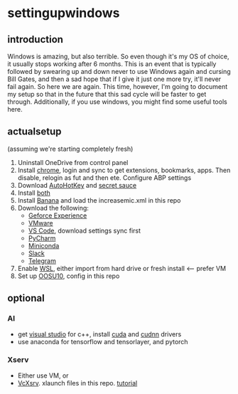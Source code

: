 # settingupwindows

## introduction 

Windows is amazing, but also terrible. So even though it's my OS of choice, it usually stops working after 6 months. This is an event that is typically followed by swearing up and down never to use Windows again and cursing Bill Gates, and then a sad hope that if I give it just one more try, it'll never fail again. So here we are again. This time, however, I'm going to document my setup so that in the future that this sad cycle will be faster to get through. Additionally, if you use windows, you might find some useful tools here.

## actualsetup

(assuming we're starting completely fresh)
1. Uninstall OneDrive from control panel
2. Install [chrome](https://www.google.com/chrome/), login and sync to get extensions, bookmarks, apps. Then disable, relogin as fut and then ete. Configure ABP settings
3. Download [AutoHotKey](https://www.autohotkey.com/) and [secret sauce](https://github.com/ezhang7423/secret-sauce/releases/download/v69.420/windows-secret-sauce.ahk)
4. Install [both](https://github.com/ezhang7423/secret-sauce)
5. Install [Banana](https://www.vb-audio.com/Voicemeeter/banana.htm) and load the increasemic.xml in this repo
6. Download the following:
    * [Geforce Experience](https://www.nvidia.com/en-us/geforce/geforce-experience/)
    * [VMware](https://www.vmware.com/products/workstation-player/workstation-player-evaluation.html)
    * [VS Code](https://code.visualstudio.com/), download settings sync first
    * [PyCharm](https://www.jetbrains.com/pycharm/)    
    * [Miniconda](https://docs.conda.io/en/latest/miniconda.html)
    * [Slack](https://slack.com/)
    * [Telegram](https://desktop.telegram.org/)     
7. Enable [WSL](https://docs.microsoft.com/en-us/windows/wsl/install-win10), either import from hard drive or fresh install <-- prefer VM 
8. Set up [OOSU10](https://www.oo-software.com/en/shutup10), config in this repo


## optional

### AI

* get [visual studio](https://visualstudio.microsoft.com/) for c++, install [cuda](https://developer.nvidia.com/cuda-downloads) and [cudnn](https://developer.nvidia.com/cudnn) drivers
* use anaconda for tensorflow and tensorlayer, and pytorch

### Xserv

* Either use VM, or
* [VcXsrv](https://sourceforge.net/projects/vcxsrv/). xlaunch files in this repo. [tutorial](https://www.youtube.com/watch?v=UWlsS6Jaibc)


